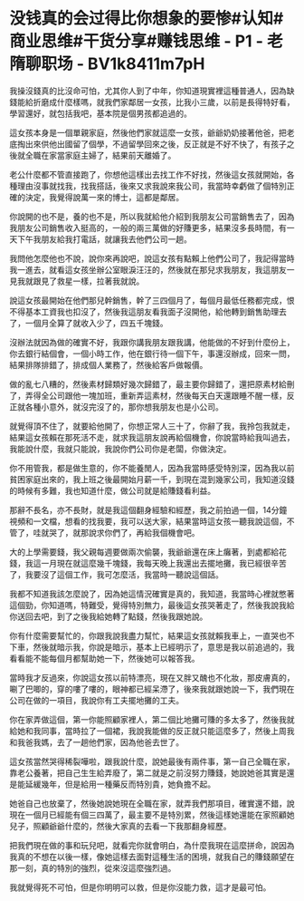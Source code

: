 # 没钱真的会过得比你想象的要惨#认知#商业思维#干货分享#赚钱思维 - P1 - 老隋聊职场 - BV1k8411m7pH

我操沒錢真的比沒命可怕，尤其你人到了中年，你知道現實裡這種普通人，因為缺錢能給折磨成什麼樣嗎，就我們家鄰居一女孩，比我小三歲，以前是長得特好看，學習還好，就包括我吧，基本院是個男孩都追過的。

這女孩本身是一個單親家庭，然後他們家就這麼一女孩，爺爺奶奶接著他爸，把老底掏出來供他出國留了個學，不過留學回來之後，反正就是不好不快了，有孩子之後就全職在家當家庭主婦了，結果前天離婚了。

老公什麼都不管直接跑了，你想他這樣出去找工作不好找，然後這女孩就開始，各種理由沒事就找我，找我搭話，後來又求我說來我公司，我當時幸虧做了個特別正確的決定，我覺得說萬一來的博士，這都是鄰居。

你說開的也不是，養的也不是，所以我就給他介紹到我朋友公司當銷售去了，因為我朋友公司銷售收入挺高的，一般的兩三萬做的好賺更多，結果沒多長時間，有一天下午我朋友給我打電話，就讓我去他們公司一趟。

我問他怎麼他也不說，說你來再說吧，說這女孩有點賴上他們公司了，我記得當時我一進去，就看這女孩坐辦公室眼淚汪汪的，然後就在那兒求我朋友，我這朋友一見我就跟見了救星一樣，拉著我就說。

說這女孩最開始在他們那兒幹銷售，幹了三四個月了，每個月最低任務都完成，恨不得基本工資我也扣沒了，然後我這朋友看我面子沒開他，給他轉到銷售助理去了，一個月全算了就收入少了，四五千塊錢。

沒辦法就因為做的確實不好，我跟你講我朋友跟我講，他能做的不好到什麼份上，你去銀行結個會，一個小時工作，他在銀行待一個下午，事還沒辦成，回來一問，結果排隊排錯了，排成個人業務了，然後給客戶做報價。

做的亂七八糟的，然後素材歸類好幾次歸錯了，最主要你歸錯了，還把原素材給刪了，弄得全公司跟他一塊加班，重新弄這素材，然後每天白天還跟睡不醒一樣，反正就各種小意外，就沒完沒了的，那你想我朋友也是小公司。

就覺得頂不住了，就要給他開了，你想正常人三十了，你辭了我，我拎包我就走，結果這女孩賴在那死活不走，就求我這朋友說再給個機會，你說當時給我叫過去，我能說什麼，我就只能說，我說你們公司你是老闆，你做決定。

你不用管我，都是做生意的，你不能養閒人，因為我當時感受特別深，因為我以前貧困家庭出來的，我上班之後最開始月薪一千，到現在混到幾家公司，我知道沒錢的時候有多難，我也知道什麼，做公司就是給賺錢看利益。

那辭不長名，亦不長財，就是我這個翻身經驗和經歷，我之前拍過一個，14分鐘視頻和一文檔，想看的找我要，我可以送大家，結果當時這女孩一聽我說這個，不管了，哇就哭了，就那說求你們了，再給我個機會吧。

大的上學需要錢，我父親每週要做兩次偷襲，我爺爺還在床上癱著，到處都給花錢，我這一月現在就這麼幾千塊錢，我每天晚上我還出去擺地攤，我已經很辛苦了，我要沒了這個工作，我可怎麼活，我當時一聽說這個話。

我都不知道我該怎麼說了，因為她這情況確實是真的，我知道，我當時心裡就憋著這個勁，你知道嗎，特難受，覺得特別無力，最後這女孩哭著走了，然後我說我給你送回去吧，到了之後我給她轉了點錢，然後我跟她說。

你有什麼需要幫忙的，你跟我說我盡力幫忙，結果這女孩就賴我車上，一直哭也不下車，然後就暗示我，你說是暗示，基本上已經明示了，意思是我以前追過的，我看看能不能每個月都幫助她一下，然後她可以報答我。

當時我才反過來，你說這女孩以前特漂亮，現在又胖又醜也不化妝，那皮膚真的，唰了巴唧的，穿的嘍了嘍的，眼神都已經呆滯了，後來我就跟她說一下，我們現在公司在做的一項目，我說你有工夫擺地攤的工夫。

你在家弄做這個，第一你能照顧家裡人，第二個比地攤可賺的多太多了，然後我就給她和我同事，當時拉了一個裙，我說我能做的反正就只能這麼多了，然後上周我和我爸我媽，去了一趟他們家，因為他爸去世了。

這女孩當然哭得稀裂嘩啦，跟我說什麼，說她最後有兩件事，第一自己全職在家，靠老公養著，把自己生生給弄廢了，第二就是之前沒努力賺錢，她說她爸其實是還是能延緩幾年，但是給用一種藥反而特別貴，她負擔不起。

她爸自己也放棄了，然後她說她現在全職在家，就弄我們那項目，確實還不錯，說現在一個月已經能有個三四萬了，最主要不是特別累，然後這樣她還能在家照顧她兒子，照顧爺爺什麼的，然後大家真的去看一下我那翻身經歷。

把我們現在做的事和玩兒吧，就看完你就會明白，為什麼我現在這麼拼命，說因為我真的不想在以後一樣，像她這樣去面對這種生活的困境，就我自己的賺錢願望在那一刻，真的特別的強烈，從來沒這麼強烈過。

我就覺得死不可怕，但是你明明可以救，但是你沒能力救，這才是最可怕。